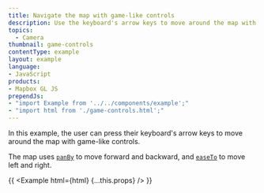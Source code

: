 ```yaml
---
title: Navigate the map with game-like controls
description: Use the keyboard's arrow keys to move around the map with game-like controls.
topics:
  - Camera
thumbnail: game-controls
contentType: example
layout: example
language:
- JavaScript
products:
- Mapbox GL JS
prependJs:
- "import Example from '../../components/example';"
- "import html from './game-controls.html';"
---
```


In this example, the user can press their keyboard's arrow keys to move around the map with game-like controls.

The map uses [`panBy`](/mapbox-gl-js/api/map/#map#panby) to move forward and backward, and [`easeTo`](/mapbox-gl-js/api/map/#map#easeto) to move left and right.

{{ <Example html={html} {...this.props} /> }}
